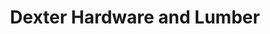 ---
title: "Dexter Hardware and Lumber"
url: /detroit/dexter-hardware-and-lumber/
shop: hardware
---